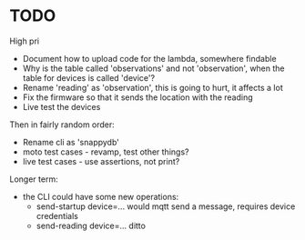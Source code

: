 # TODO

High pri

* Document how to upload code for the lambda, somewhere findable
* Why is the table called 'observations' and not 'observation', when the table for devices is called
  'device'?
* Rename 'reading' as 'observation', this is going to hurt, it affects a lot
* Fix the firmware so that it sends the location with the reading
* Live test the devices

Then in fairly random order:

* Rename cli as 'snappydb'
* moto test cases - revamp, test other things?
* live test cases - use assertions, not print?

Longer term:

* the CLI could have some new operations:
  * send-startup device=... would mqtt send a message, requires device credentials
  * send-reading device=... ditto


